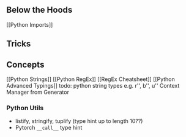 ## Below the Hoods
[[Python Imports]]

## Tricks

## Concepts
[[Python Strings]]
[[Python RegEx]]
[[RegEx Cheatsheet]]
[[Python Advanced Typings]]
todo: python string types e.g. r'', b'', u''
Context Manager from Generator

### Python Utils
- listify, stringify, tuplify (type hint up to length 10??)
- Pytorch `__call__` type hint

